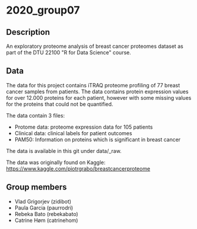 2020\_group07
====================

Description
--------------------

An exploratory proteome analysis of breast cancer proteomes dataset as part of the DTU 22100 "R for Data Science" course.


Data
--------------------
The data for this project contains iTRAQ proteome profiling of 77 breast cancer samples from patients. The data contains protein expression values for over 12.000 proteins for each patient, however with some missing values for the proteins that could not be quantified.

The data contain 3 files: 
* Protome data: proteome expression data for 105 patients
* Clinical data: clinical labels for patient outcomes 
* PAM50: Information on proteins which is significant in breast cancer

The data is available in this git under data/\_raw. 

The data was originally found on Kaggle:
<https://www.kaggle.com/piotrgrabo/breastcancerproteome>


Group members
--------------------

* Vlad Grigorjev (zidibot)
* Paula Garcia (paurrodri)  
* Rebeka Bato (rebekabato)
* Catrine Høm (catrinehom)

